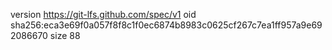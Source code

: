 version https://git-lfs.github.com/spec/v1
oid sha256:eca3e69f0a057f8f8c1f0ec6874b8983c0625cf267c7ea1ff957a9e692086670
size 88
